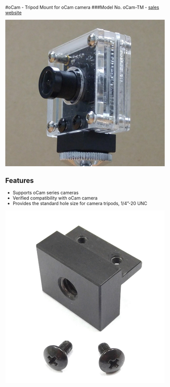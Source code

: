 #oCam - Tripod Mount for oCam camera
###Model No. oCam-TM - [sales website](http://www.hardkernel.com/main/products/prdt_info.php?g_code=G147320796853)

![ScreenShot](../../images/Mounted_Low.jpg)

## Features
* Supports oCam series cameras
* Verified compatibility with oCam camera
* Provides the standard hole size for camera tripods, 1/4”-20 UNC

![ScreenShot](../../images/Parts.jpg)
